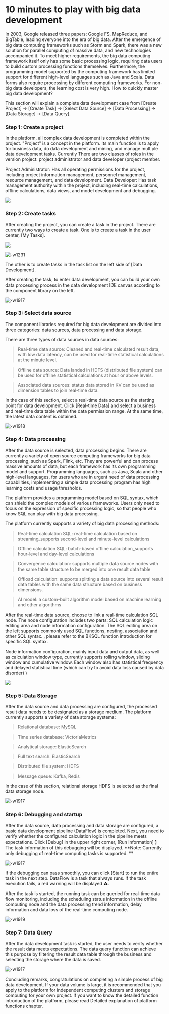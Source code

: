 # 10 minutes to play with big data development

In 2003, Google released three papers: Google FS, MapReduce, and BigTable, leading everyone into the era of big data. After the emergence of big data computing frameworks such as Storm and Spark, there was a new solution for parallel computing of massive data, and new technologies accompanied it. To meet higher requirements, the big data computing framework itself only has some basic processing logic, requiring data users to build custom processing functions themselves. Furthermore, the programming model supported by the computing framework has limited support for different high-level languages such as Java and Scala. Data forms also require processing by different computing frameworks. For non-big data developers, the learning cost is very high. How to quickly master big data development?

This section will explain a complete data development case from [Create Project] -> [Create Task] -> [Select Data Source] -> [Data Processing] -> [Data Storage] -> [Data Query].

### Step 1: Create a project

In the platform, all complex data development is completed within the project. "Project" is a concept in the platform. Its main function is to apply for business data, do data development and mining, and manage multiple data development tasks. Currently There are two classes of roles in the version project: project administrator and data developer (project member.

Project Administrator: Has all operating permissions for the project, including project information management, personnel management, resource management, and data development.
Data Developer: Has task management authority within the project, including real-time calculations, offline calculations, data views, and model development and debugging.

![](media/15873644574390.jpg)

### Step 2: Create tasks

After creating the project, you can create a task in the project. There are currently two ways to create a task. One is to create a task in the user center, [My Tasks].

![](media/15873645187006.jpg)

![-w1231](media/15873745706741.jpg)



The other is to create tasks in the task list on the left side of [Data Development].

After creating the task, to enter data development, you can build your own data processing process in the data development IDE canvas according to the component library on the left.

![-w1917](media/15873646888712.jpg)

### Step 3: Select data source

The component libraries required for big data development are divided into three categories: data sources, data processing and data storage.

There are three types of data sources in data sources:

> Real-time data source: Cleaned and real-time calculated result data, with low data latency, can be used for real-time statistical calculations at the minute level.

> Offline data source: Data landed in HDFS (distributed file system) can be used for offline statistical calculations at hour or above levels.

> Associated data sources: status data stored in KV can be used as dimension tables to join real-time data.

In the case of this section, select a real-time data source as the starting point for data development. Click [Real-time Data] and select a business and real-time data table within the data permission range. At the same time, the latest data content is obtained.

![-w1918](media/15873649889247.jpg)

### Step 4: Data processing

After the data source is selected, data processing begins. There are currently a variety of open source computing frameworks for big data processing, such as Spark, Flink, etc. They are powerful and can process massive amounts of data, but each framework has its own programming model and support. Programming languages, such as Java, Scala and other high-level languages, for users who are in urgent need of data processing capabilities, implementing a simple data processing program has high learning costs and usage thresholds.

The platform provides a programming model based on SQL syntax, which can shield the complex models of various frameworks. Users only need to focus on the expression of specific processing logic, so that people who know SQL can play with big data processing.

The platform currently supports a variety of big data processing methods:

> Real-time calculation SQL: real-time calculation based on streaming_supports second-level and minute-level calculations

> Offline calculation SQL: batch-based offline calculation_supports hour-level and day-level calculations

> Convergence calculation: supports multiple data source nodes with the same table structure to be merged into one result data table

> Offload calculation: supports splitting a data source into several result data tables with the same data structure based on business dimensions.

> AI model: a custom-built algorithm model based on machine learning and other algorithms

After the real-time data source, choose to link a real-time calculation SQL node. The node configuration includes two parts: SQL calculation logic editing area and node information configuration. The SQL editing area on the left supports commonly used SQL functions, nesting, association and other SQL syntax. , please refer to the BKSQL function introduction for specific SQL syntax.

Node information configuration, mainly input data and output data, as well as calculation window type, currently supports rolling window, sliding window and cumulative window. Each window also has statistical frequency and delayed statistical time (which can try to avoid data loss caused by data disorder) )

![](media/15873650522543.jpg)

### Step 5: Data Storage

After the data source and data processing are configured, the processed result data needs to be designated as a storage medium. The platform currently supports a variety of data storage systems:

> Relational database: MySQL

> Time series database: VictoriaMetrics

> Analytical storage: ElasticSearch

> Full text search: ElasticSearch

> Distributed file system: HDFS

> Message queue: Kafka, Redis

In the case of this section, relational storage HDFS is selected as the final data storage node.

![-w1917](media/15873651918703.jpg)

### Step 6: Debugging and startup

After the data source, data processing and data storage are configured, a basic data development pipeline (DataFlow) is completed. Next, you need to verify whether the configured calculation logic in the pipeline meets expectations. Click [Debug] in the upper right corner, [Run Information] 】The task information of this debugging will be displayed. **Note: Currently only debugging of real-time computing tasks is supported. **

![-w1917](media/15873652794494.jpg)

If the debugging can pass smoothly, you can click [Start] to run the entire task in the next step. DataFlow is a task that always runs. If the task execution fails, a red warning will be displayed ⚠️.

After the task is started, the running task can be queried for real-time data flow monitoring, including the scheduling status information in the offline computing node and the data processing trend information, delay information and data loss of the real-time computing node.

![-w1919](media/15873660850762.jpg)

### Step 7: Data Query

After the data development task is started, the user needs to verify whether the result data meets expectations. The data query function can achieve this purpose by filtering the result data table through the business and selecting the storage where the data is saved.

![-w1917](media/15873662263534.jpg)

Concluding remarks, congratulations on completing a simple process of big data development. If your data volume is large, it is recommended that you apply to the platform for independent computing clusters and storage computing for your own project. If you want to know the detailed function introduction of the platform, please read Detailed explanation of platform functions chapter.